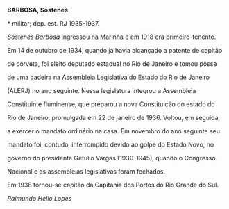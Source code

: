 **BARBOSA, Sóstenes**



\* militar; dep. est. RJ 1935-1937.



*Sóstenes Barbosa* ingressou na Marinha e em 1918 era primeiro-tenente.



Em 14 de outubro de 1934, quando já havia alcançado a patente de capitão

de corveta, foi eleito deputado estadual no Rio de Janeiro e tomou posse

de uma cadeira na Assembleia Legislativa do Estado do Rio de Janeiro

(ALERJ) no ano seguinte. Nessa legislatura integrou a Assembleia

Constituinte fluminense, que preparou a nova Constituição do estado do

Rio de Janeiro, promulgada em 22 de janeiro de 1936. Voltou, em seguida,

a exercer o mandato ordinário na casa. Em novembro do ano seguinte seu

mandato foi, contudo, interrompido devido ao golpe do Estado Novo, no

governo do presidente Getúlio Vargas (1930-1945), quando o Congresso

Nacional e as assembleias legislativas foram fechados.



Em 1938 tornou-se capitão da Capitania dos Portos do Rio Grande do Sul.



*Raimundo Helio Lopes*



